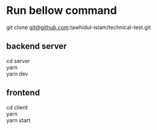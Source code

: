 # Run bellow command

git clone git@github.com:tawhidul-islam/technical-test.git

## backend server

cd server\
yarn\
yarn dev

## frontend

cd client\
yarn\
yarn start
